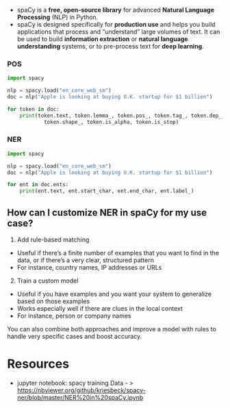 - spaCy is a **free, open-source library** for advanced **Natural Language Processing** (NLP) in Python.
- spaCy is designed specifically for **production use** and helps you build applications that process and “understand” large volumes of text. It can be used to build **information extraction** or **natural language understanding** systems, or to pre-process text for **deep learning**.

### POS

```python
import spacy

nlp = spacy.load("en_core_web_sm")
doc = nlp("Apple is looking at buying U.K. startup for $1 billion")

for token in doc:
    print(token.text, token.lemma_, token.pos_, token.tag_, token.dep_,
            token.shape_, token.is_alpha, token.is_stop)
```

### NER

```python
import spacy

nlp = spacy.load("en_core_web_sm")
doc = nlp("Apple is looking at buying U.K. startup for $1 billion")

for ent in doc.ents:
    print(ent.text, ent.start_char, ent.end_char, ent.label_)

```

## How can I customize NER in spaCy for my use case?

1. Add rule-based matching

- Useful if there’s a finite number of examples that you want to find in the data, or if there’s a very clear, structured pattern
- For instance, country names, IP addresses or URLs

2. Train a custom model

- Useful if you have examples and you want your system to generalize based on those examples
- Works especially well if there are clues in the local context
- For instance, person or company names

You can also combine both approaches and improve a model with rules to handle very specific cases and boost accuracy.

# Resources
- jupyter notebook: spacy training Data - > https://nbviewer.org/github/kriesbeck/spacy-ner/blob/master/NER%20in%20spaCy.ipynb
